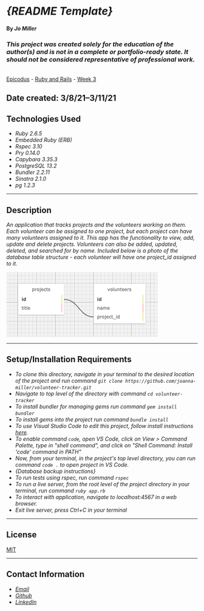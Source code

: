 # _{README Template}_

#### By _**Jo Miller**_

### _This project was created solely for the education of the author(s) and is not in a complete or portfolio-ready state. It should not be considered representative of professional work._

\
[Epicodus](https://www.epicodus.com/) - [Ruby and Rails](https://www.learnhowtoprogram.com/ruby-and-rails/) - [Week 3](https://www.learnhowtoprogram.com/ruby-and-rails/ruby-database-basics/database-basics-independent-project)


Date created: 3/8/21–3/11/21
---

## Technologies Used

* _Ruby 2.6.5_
* _Embedded Ruby (ERB)_
* _Rspec 3.10_
* _Pry 0.14.0_
* _Capybara 3.35.3_
* _PostgreSQL 13.2_
* _Bundler 2.2.11_
* _Sinatra 2.1.0_
* _pg 1.2.3_
---

## Description

_An application that tracks projects and the volunteers working on them. Each volunteer can be assigned to one project, but each project can have many volunteers assigned to it. This app has the functionality to view, add, update and delete projects. Volunteers can also be added, updated, deleted, and searched for by name._
_Included below is a photo of the database table structure - each volunteer will have one project_id assigned to it._
<div><img src="public/volunteer_tracker.png" alt="Project Schema Visualization"></div>

---

## Setup/Installation Requirements

* _To clone this directory, navigate in your terminal to the desired location of the project and run command `git clone https://github.com/joanna-miller/volunteer-tracker.git`_
* _Navigate to top level of the directory with command `cd volunteer-tracker`_
* _To install bundler for managing gems run command `gem install bundler`_
* _To install gems into the project run command `bundle install`_
* _To use Visual Studio Code to edit this project, follow install instructions [here](https://code.visualstudio.com/)._
* _To enable command `code`, open VS Code, click on View > Command Palette, type in "shell command", and click on "Shell Command: Install 'code' command in PATH"_
* _Now, from your terminal, in the project's top level directory, you can run command `code .` to open project in VS Code._ 
* _{Database backup instructions}_
* _To run tests using rspec, run command `rspec`_
* _To run a live server, from the root level of the project directory in your terminal, run command `ruby app.rb`_
* _To interact with application, navigate to localhost:4567 in a web browser._
* _Exit live server, press Ctrl+C in your terminal_ 

---

## License

[MIT](LICENSE.txt)

---

## Contact Information

* _[Email](mailto:joannadawnmiller@gmail.com)_
* _[Github](https://github.com/joanna-miller)_
* _[LinkedIn](https://www.linkedin.com/in/jomillerde/)_